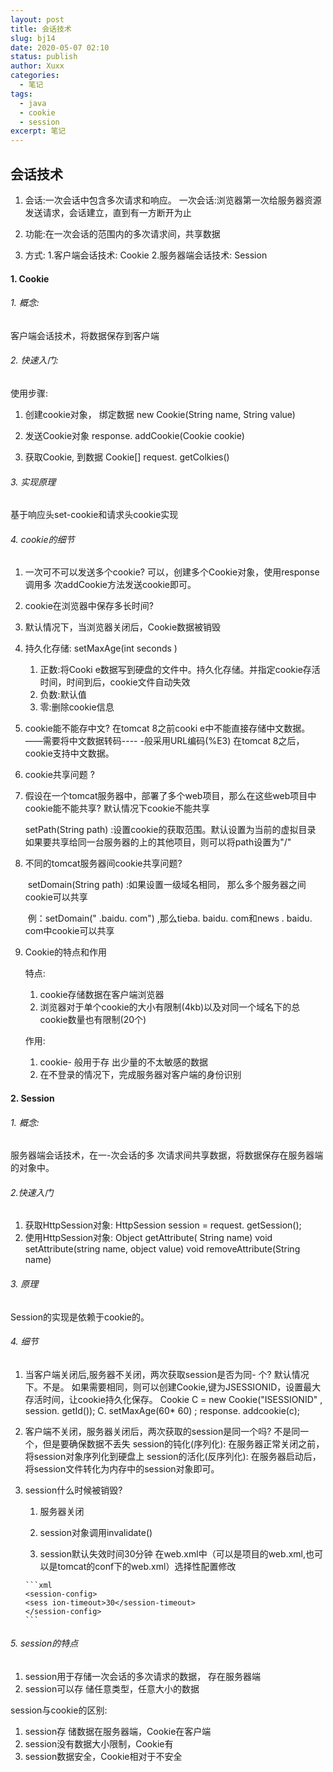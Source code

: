 ```yaml
---
layout: post
title: 会话技术
slug: bj14
date: 2020-05-07 02:10
status: publish
author: Xuxx
categories: 
  - 笔记
tags: 
  - java
  - cookie
  - session
excerpt: 笔记
---
```


## 会话技术

1. 会话:一次会话中包含多次请求和响应。
   		一次会话:浏览器第一次给服务器资源发送请求，会话建立，直到有一方断开为止

2. 功能:在一次会话的范围内的多次请求间，共享数据

3. 方式:
   1.客户端会话技术: Cookie
   2.服务器端会话技术: Session

#### 1. Cookie

###### 1. 概念:

客户端会话技术，将数据保存到客户端

###### 2. 快速入门:

使用步骤:

1. 创建cookie对象， 绑定数据
   new Cookie(String name, String value)

2. 发送Cookie对象
   response. addCookie(Cookie cookie)
3. 获取Cookie, 到数据
   Cookie[] request. getColkies()

###### 3. 实现原理

基于响应头set-cookie和请求头cookie实现

###### 4. cookie的细节

1.  一次可不可以发送多个cookie?
    可以，创建多个Cookie对象，使用response调用多 次addCookie方法发送cookie即可。
2.  cookie在浏览器中保存多长时间?
  1. 默认情况下，当浏览器关闭后，Cookie数据被销毁
  2. 持久化存储:
     setMaxAge(int seconds )
     1. 正数:将Cooki e数据写到硬盘的文件中。持久化存储。并指定cookie存活时间，时间到后，cookie文件自动失效
     2. 负数:默认值
     3. 零:删除cookie信息

3. cookie能不能存中文?
   在tomcat 8之前cooki e中不能直接存储中文数据。 ——需要将中文数据转码---- -般采用URL编码(%E3)
   在tomcat 8之后，cookie支持中文数据。

4. cookie共享问题 ?

  1. 假设在一个tomcat服务器中，部署了多个web项目，那么在这些web项目中cookie能不能共享?
                默认情况下cookie不能共享

     setPath(String path) :设置cookie的获取范围。默认设置为当前的虚拟目录
               如果要共享给同一台服务器的上的其他项目，则可以将path设置为"/" 

  2. 不同的tomcat服务器间cookie共享问题?

     ​		setDomain(String path) :如果设置一级域名相同， 那么多个服务器之间cookie可以共享

     ​		例：setDomain(" .baidu. com") ,那么tieba. baidu. com和news . baidu. com中cookie可以共享

5. Cookie的特点和作用

   特点:
   1. cookie存储数据在客户端浏览器
   2. 浏览器对于单个cookie的大小有限制(4kb)以及对同一个域名下的总cookie数量也有限制(20个)

   作用:

   1. cookie- 般用于存 出少量的不太敏感的数据
   2. 在不登录的情况下，完成服务器对客户端的身份识别

#### 2. Session

###### 1. 概念:

服务器端会话技术，在一-次会话的多 次请求间共享数据，将数据保存在服务器端的对象中。

###### 2.快速入门

1. 获取HttpSession对象:
   HttpSession session = request. getSession();
2. 使用HttpSession对象:
   Object getAttribute( String name)
   void setAttribute(string name, object value)
   void removeAttribute(String name)

###### 3. 原理

Session的实现是依赖于cookie的。

###### 4. 细节

1. 当客户端关闭后,服务器不关闭，两次获取session是否为同- 个?
   默认情况下。不是。
   如果需要相同，则可以创建Cookie,键为JSESSIONID，设置最大存活时间，让cookie持久化保存。
   Cookie C = new Cookie("ISESSIONID" , session. getId());
   C. setMaxAge(60* 60) ;
   response. addcookie(c);
   
2. 客户端不关闭，服务器关闭后，两次获取的session是同一个吗?
   		        不是同一个，但是要确保数据不丢失
   session的钝化(序列化):
   		在服务器正常关闭之前，将session对象序列化到硬盘上
   session的活化(反序列化):
    	  在服务器启动后，将session文件转化为内存中的session对象即可。

3. session什么时候被销毁?

     1. 服务器关闭

     2. session对象调用invalidate()

     3. session默认失效时间30分钟
         在web.xml中（可以是项目的web.xml,也可以是tomcat的conf下的web.xml）选择性配置修改

       ```xml
       <session-config>
       <sess ion-timeout>30</session-timeout>
       </session-config>
       ```

###### 5. session的特点

1. session用于存储一次会话的多次请求的数据， 存在服务器端
2. session可以存 储任意类型，任意大小的数据

session与cookie的区别:

1. session存 储数据在服务器端，Cookie在客户端
2. session没有数据大小限制，Cookie有
3. session数据安全，Cookie相对于不安全